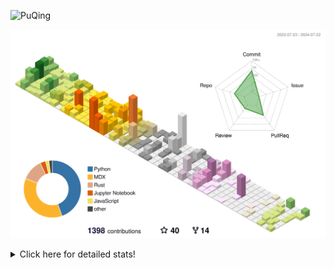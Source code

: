 ![PuQing](https://user-images.githubusercontent.com/27223114/171565019-9a56fae6-b08b-421f-99db-7e830da42371.png)

![](./profile-3d-contrib/profile-season-animate.svg)

<details>
<summary>Click here for detailed stats!</summary>

<!--START_SECTION:waka-->
![Lines of code](https://img.shields.io/badge/From%20Hello%20World%20I%27ve%20Written-1.4%20million%20lines%20of%20code-blue)

**🐱 My GitHub Data** 

> 📦 398.8 kB Used in GitHub's Storage 
 > 
> 🏆 431 Contributions in the Year 2024
 > 
> 🚫 Not Opted to Hire
 > 
> 📜 49 Public Repositories 
 > 
> 🔑 29 Private Repositories 
 > 
**I'm an Early 🐤** 

```text
🌞 Morning                510 commits         ██░░░░░░░░░░░░░░░░░░░░░░░   06.63 % 
🌆 Daytime                3489 commits        ███████████░░░░░░░░░░░░░░   45.34 % 
🌃 Evening                1724 commits        ██████░░░░░░░░░░░░░░░░░░░   22.40 % 
🌙 Night                  1973 commits        ██████░░░░░░░░░░░░░░░░░░░   25.64 % 
```


📊 **This Week I Spent My Time On** 

```text
💬 Programming Languages: 
GitHubing                9 hrs 3 mins        ███████░░░░░░░░░░░░░░░░░░   27.10 % 
Browsing                 8 hrs 25 mins       ██████░░░░░░░░░░░░░░░░░░░   25.20 % 
Python                   7 hrs 43 mins       ██████░░░░░░░░░░░░░░░░░░░   23.12 % 
Rust                     1 hr 54 mins        █░░░░░░░░░░░░░░░░░░░░░░░░   05.71 % 
Fish Touching            1 hr 51 mins        █░░░░░░░░░░░░░░░░░░░░░░░░   05.58 % 

🔥 Editors: 
Chrome                   21 hrs 11 mins      ████████████████░░░░░░░░░   63.37 % 
VS Code                  12 hrs 4 mins       █████████░░░░░░░░░░░░░░░░   36.12 % 
fish                     10 mins             ░░░░░░░░░░░░░░░░░░░░░░░░░   00.51 % 

💻 Operating System: 
Mac                      21 hrs 21 mins      ████████████████░░░░░░░░░   63.88 % 
Linux                    8 hrs 49 mins       ███████░░░░░░░░░░░░░░░░░░   26.42 % 
WSL                      3 hrs 14 mins       ██░░░░░░░░░░░░░░░░░░░░░░░   09.67 % 
Windows                  0 secs              ░░░░░░░░░░░░░░░░░░░░░░░░░   00.03 % 
```


<!--END_SECTION:waka-->
</details>
